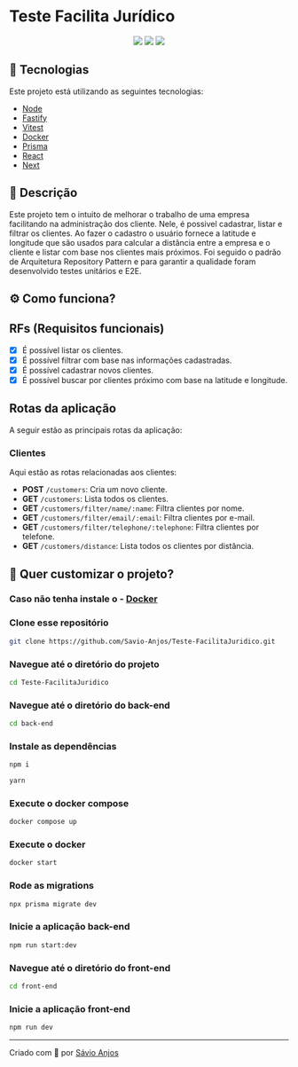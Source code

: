 <p align='center'><h1>Teste Facilita Jurídico</h1></p>

 <p align='center'>

<img src="https://img.shields.io/github/repo-size/Savio-Anjos/Teste-FacilitaJuridico?color=1890FF">
<img src="https://img.shields.io/github/languages/count/Savio-Anjos/Teste-FacilitaJuridico?color=1890FF">
<img src="https://img.shields.io/github/last-commit/Savio-Anjos/Teste-FacilitaJuridico?color=1890FF">  
</p>

## 🚀 Tecnologias

Este projeto está utilizando as seguintes tecnologias:

- [Node](https://nodejs.org/en)
- [Fastify](https://fastify.dev/)
- [Vitest](https://vitest.dev/)
- [Docker](https://www.docker.com/)
- [Prisma](https://www.prisma.io/)
- [React](https://react.dev/)
- [Next](https://nextjs.org/)

## 📜 Descrição

Este projeto tem o intuito de melhorar o trabalho de uma empresa facilitando
na administração dos cliente. Nele, é possivel cadastrar, listar e filtrar os clientes.
Ao fazer o cadastro o usuário fornece a latitude e longitude que são usados para
calcular a distância entre a empresa e o cliente e listar com base nos clientes mais próximos.
Foi seguido o padrão de Arquitetura Repository Pattern e para garantir a qualidade foram
desenvolvido testes unitários e E2E.

## ⚙️ Como funciona?

## RFs (Requisitos funcionais)

- [x] É possível listar os clientes.
- [x] É possível filtrar com base nas informações cadastradas.
- [x] É possível cadastrar novos clientes.
- [x] É possível buscar por clientes próximo com base na latitude e longitude.

## Rotas da aplicação

A seguir estão as principais rotas da aplicação:

### Clientes

Aqui estão as rotas relacionadas aos clientes:

- **POST** `/customers`: Cria um novo cliente.
- **GET** `/customers`: Lista todos os clientes.
- **GET** `/customers/filter/name/:name`: Filtra clientes por nome.
- **GET** `/customers/filter/email/:email`: Filtra clientes por e-mail.
- **GET** `/customers/filter/telephone/:telephone`: Filtra clientes por telefone.
- **GET** `/customers/distance`: Lista todos os clientes por distância.

## 🎲 Quer customizar o projeto?

### Caso não tenha instale o - [Docker](https://www.docker.com/)

### Clone esse repositório

```bash
git clone https://github.com/Savio-Anjos/Teste-FacilitaJuridico.git
```

### Navegue até o diretório do projeto

```bash
cd Teste-FacilitaJuridico
```

### Navegue até o diretório do back-end

```bash
cd back-end
```

### Instale as dependências

```bash
npm i
```

```bash
yarn
```

### Execute o docker compose

```bash
docker compose up
```

### Execute o docker

```bash
docker start
```

### Rode as migrations

```bash
npx prisma migrate dev
```

### Inicie a aplicação back-end

```bash
npm run start:dev
```

### Navegue até o diretório do front-end

```bash
cd front-end
```

### Inicie a aplicação front-end

```bash
npm run dev
```

---

<p>Criado com 💙 por <a href='https://github.com/Savio-Anjos/' target='_blank'>Sávio Anjos</a></p>
